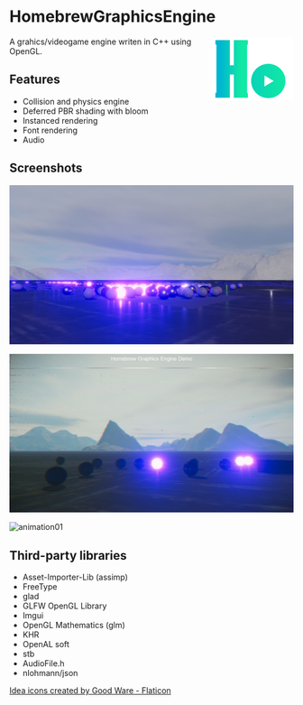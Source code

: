 # HomebrewGraphicsEngine


<img src="Resources/Icons/HoGraEngineLogo.png" alt="HoGraEngine logo" width="30%" style="float: right;"/>

A grahics/videogame engine writen in C++ using OpenGL.


## Features
- Collision and physics engine
- Deferred PBR shading with bloom
- Instanced rendering
- Font rendering
- Audio

## Screenshots

![screenshot01](Documentation/Screenshots/2022-07-25_01.jpg)

![screenshot02](Documentation/Screenshots/2022-09-17_vhs.jpg)

![animation01](Documentation/Screenshots/pixelsandclip.gif)


## Third-party libraries

- Asset-Importer-Lib (assimp)
- FreeType
- glad
- GLFW OpenGL Library
- Imgui
- OpenGL Mathematics (glm)
- KHR
- OpenAL soft
- stb
- AudioFile.h
- nlohmann/json


<a href="https://www.flaticon.com/free-icons/idea" title="idea icons">Idea icons created by Good Ware - Flaticon</a>
